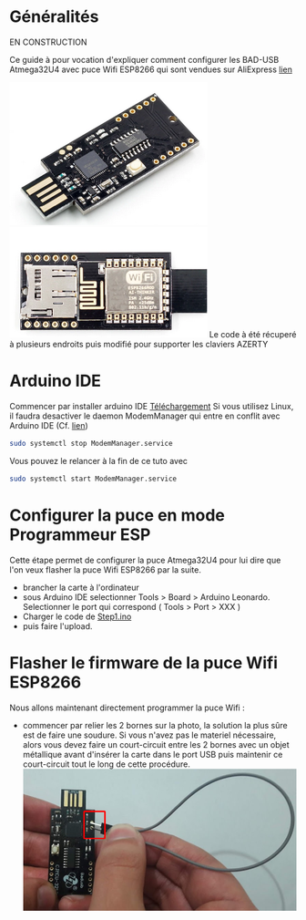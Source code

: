 # Généralités

EN CONSTRUCTION

Ce guide à pour vocation d'expliquer comment configurer les BAD-USB Atmega32U4 avec puce Wifi ESP8266 qui sont vendues sur AliExpress [lien](https://fr.aliexpress.com/item/32946940424.html)

![BAD-USB_front](https://raw.githubusercontent.com/sebastienPoussard/BADUSB_Atmega32U4_ESP8266_FR/master/img/badusb_front.png)
![BAD-USB_back](https://raw.githubusercontent.com/sebastienPoussard/BADUSB_Atmega32U4_ESP8266_FR/master/img/badusb_back.png)
Le code à été récuperé à plusieurs endroits puis modifié pour supporter les claviers AZERTY

# Arduino IDE
Commencer par installer arduino IDE [Téléchargement](https://www.arduino.cc/en/main/software)
Si vous utilisez Linux, il faudra desactiver le daemon ModemManager qui entre en conflit avec Arduino IDE (Cf. [lien](https://forum.sparkfun.com/viewtopic.php?t=46710))
```Bash
sudo systemctl stop ModemManager.service
```
Vous pouvez le relancer à la fin de ce tuto avec  
```Bash
sudo systemctl start ModemManager.service
```

# Configurer la puce en mode Programmeur ESP
Cette étape permet de configurer la puce Atmega32U4 pour lui dire que l'on veux flasher la puce Wifi ESP8266 par la suite.
- brancher la carte à l'ordinateur
- sous Arduino IDE selectionner Tools > Board > Arduino Leonardo. Selectionner le port qui correspond ( Tools > Port > XXX )
- Charger le code de [Step1.ino](https://github.com/sebastienPoussard/BADUSB_Atmega32U4_ESP8266_FR/blob/master/fichiers/step1.ino)
- puis faire l'upload.

# Flasher le firmware de la puce Wifi ESP8266
Nous allons maintenant directement programmer la puce Wifi :
- commencer par relier les 2 bornes sur la photo, la solution la plus sûre est de faire une soudure. Si vous n'avez pas le materiel nécessaire, alors vous devez faire un court-circuit entre les 2 bornes avec un objet métallique avant d'insérer la carte dans le port USB puis maintenir ce court-circuit tout le long de cette procédure.
![shunt](https://raw.githubusercontent.com/sebastienPoussard/BADUSB_Atmega32U4_ESP8266_FR/master/img/shunt.png)
